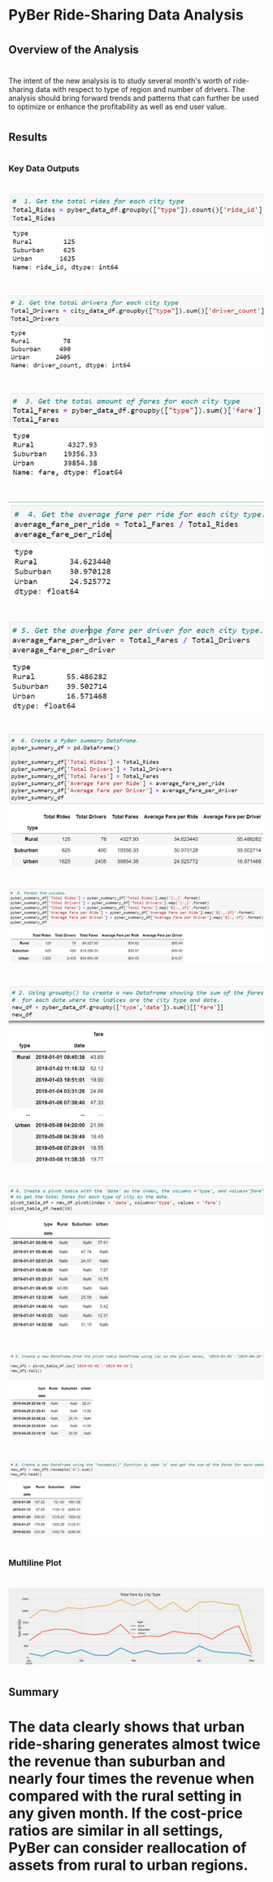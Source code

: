 # PyBer Ride-Sharing Data Analysis
#
## Overview of the Analysis
#
The intent of the new analysis is to study several month's worth of ride-sharing data with respect to type of region and number of drivers. The analysis should bring forward trends and patterns that can further be used to optimize or enhance the profitability as well as end user value.
#
## Results
#
### Key Data Outputs
#
![alt_text](https://github.com/gillranvir/PyBer_Analysis/blob/main/Resources/Delv_1.1.png)
#
![alt_text](https://github.com/gillranvir/PyBer_Analysis/blob/main/Resources/Delv_1.2.png)
#
![alt_text](https://github.com/gillranvir/PyBer_Analysis/blob/main/Resources/Delv_1.3.png)
#
![alt_text](https://github.com/gillranvir/PyBer_Analysis/blob/main/Resources/Delv_1.4.png)
#
![alt_text](https://github.com/gillranvir/PyBer_Analysis/blob/main/Resources/Delv_1.5.png)
#
![alt_text](https://github.com/gillranvir/PyBer_Analysis/blob/main/Resources/Delv_1.6.png)
#
![alt_text](https://github.com/gillranvir/PyBer_Analysis/blob/main/Resources/Delv_1.7.png)
#
![alt_text](https://github.com/gillranvir/PyBer_Analysis/blob/main/Resources/Delv_2.1.png)
#
![alt_text](https://github.com/gillranvir/PyBer_Analysis/blob/main/Resources/Delv_2.2.png)
#
![alt_text](https://github.com/gillranvir/PyBer_Analysis/blob/main/Resources/Delv_2.3.png)
#
![alt_text](https://github.com/gillranvir/PyBer_Analysis/blob/main/Resources/Delv_2.4.png)
#
### Multiline Plot
# 
![alt_text](https://github.com/gillranvir/PyBer_Analysis/blob/main/analysis/Challenge_fare_summary.png)
#
## Summary
# The data clearly shows that urban ride-sharing generates almost twice the revenue than suburban and nearly four times the revenue when compared with the rural setting in any given month. If the cost-price ratios are similar in all settings, PyBer can consider reallocation of assets from rural to urban regions.

